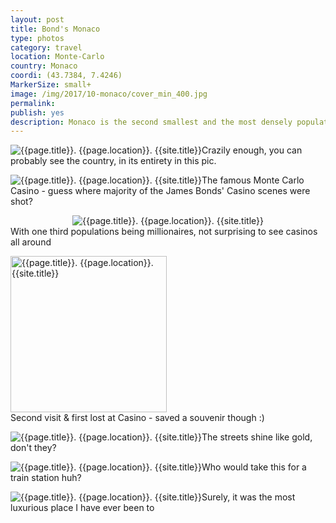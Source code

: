 ```yaml
---
layout: post
title: Bond's Monaco
type: photos
category: travel
location: Monte-Carlo
country: Monaco
coordi: (43.7384, 7.4246)
MarkerSize: small+
image: /img/2017/10-monaco/cover_min_400.jpg
permalink:
publish: yes
description: Monaco is the second smallest and the most densely populated country in the world with over a third of its population being millionaires. Even after multiple land reclamation projects its just over 2km square - the funny part being it's just over 5 times of my otherwise considered tiny college campus. <br>PS- We walked the country's width on foot in less than half an hour.
---
```

<!-- http://compressjpeg.com -->
<!-- http://compressimage.toolur.com/ 1024, 400-->
<p class="center"><img src="{{site.baseurl}}/img/2017/10-monaco/cover_min.jpg" alt="{{page.title}}. {{page.location}}. {{site.title}}" title="{{page.title}}">Crazily enough, you can probably see the country, in its entirety in this pic.</p>

<p class="center"><img src="{{site.baseurl}}/img/2017/10-monaco/1_min.jpg" alt="{{page.title}}. {{page.location}}. {{site.title}}" title="{{page.title}}">The famous Monte Carlo Casino - guess where majority of the James Bonds' Casino scenes were shot?</p>

<p class="center"><center><img src="{{site.baseurl}}/img/2017/10-monaco/2_min.jpg" alt="{{page.title}}. {{page.location}}. {{site.title}}" title="{{page.title}}"></center>With one third populations being millionaires, not surprising to see casinos all around</p>

<p class="center"><img src="{{site.baseurl}}/img/2017/10-monaco/3_0_min.jpg" alt="{{page.title}}. {{page.location}}. {{site.title}}" title="{{page.title}}" style="width: 250px;"><br><span>Second visit &amp; first lost at Casino - saved a souvenir though :)</span></p>

<p class="center"><img src="{{site.baseurl}}/img/2017/10-monaco/3_min.jpg" alt="{{page.title}}. {{page.location}}. {{site.title}}" title="{{page.title}}">The streets shine like gold, don't they?</p>

<p class="center"><img src="{{site.baseurl}}/img/2017/10-monaco/4_min.jpg" alt="{{page.title}}. {{page.location}}. {{site.title}}" title="{{page.title}}">Who would take this for a train station huh?</p>

<p class="center"><img src="{{site.baseurl}}/img/2017/10-monaco/5_min.jpg" alt="{{page.title}}. {{page.location}}. {{site.title}}" title="{{page.title}}">Surely, it was the most luxurious place I have ever been to</p>